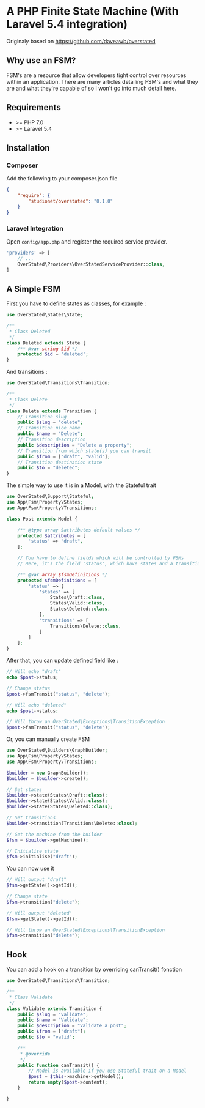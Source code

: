 A PHP Finite State Machine (With Laravel 5.4 integration)
==========================

Originaly based on https://github.com/daveawb/overstated

## Why use an FSM?
FSM's are a resource that allow developers tight control over resources within an application. There are many
articles detailing FSM's and what they are and what they're capable of so I won't go into much detail here.

## Requirements
- \>= PHP 7.0
- \>= Laravel 5.4

## Installation
### Composer
Add the following to your composer.json file

````json
{
    "require": {
        "studionet/overstated": "0.1.0"
    }
}
````

### Laravel Integration
Open `config/app.php` and register the required service provider.

```php
'providers' => [
    // ...
    OverStated\Providers\OverStatedServiceProvider::class,
]
```

## A Simple FSM

First you have to define states as classes, for example :

````php
use OverStated\States\State;

/**
 * Class Deleted
 */
class Deleted extends State {
	/** @var string $id */
	protected $id = 'deleted';
}
````

And transitions :

````php
use OverStated\Transitions\Transition;

/**
 * Class Delete
 */
class Delete extends Transition {
	// Transition slug
	public $slug = "delete";
	// Transition nice name
	public $name = "Delete";
	// Transition description
	public $description = "Delete a property";
	// Transition from which state(s) you can transit
	public $from = ["draft", "valid"];
	// Transition destination state
	public $to = "deleted";
}
````

The simple way to use it is in a Model, with the Stateful trait

````php
use OverStated\Support\Stateful;
use App\Fsm\Property\States;
use App\Fsm\Property\Transitions;

class Post extends Model {

	/** @type array $attributes default values */
	protected $attributes = [
		'status' => "draft",
	];

	// You have to define fields which will be controlled by FSMs
	// Here, it's the field 'status', which have states and a transition

	/** @var array $fsmDefinitions */
	protected $fsmDefinitions = [
		'status' => [
			'states' => [
				States\Draft::class,
				States\Valid::class,
				States\Deleted::class,
			],
			'transitions' => [
				Transitions\Delete::class,
			]
		]
	];
}
````

After that, you can update defined field like :
````php
// Will echo "draft"
echo $post->status;

// Change status
$post->fsmTransit("status", "delete");

// Will echo "deleted"
echo $post->status;

// Will throw an OverStated\Exceptions\TransitionException
$post->fsmTransit("status", "delete");
````


Or, you can manually create FSM

````php
use OverStated\Builders\GraphBuilder;
use App\Fsm\Property\States;
use App\Fsm\Property\Transitions;

$builder = new GraphBuilder();
$builder = $builder->create();

// Set states
$builder->state(States\Draft::class);
$builder->state(States\Valid::class);
$builder->state(States\Deleted::class);

// Set transitions
$builder->transition(Transitions\Delete::class);

// Get the machine from the builder
$fsm = $builder->getMachine();

// Initialise state
$fsm->initialise("draft");
````

You can now use it

````php
// Will output "draft"
$fsm->getState()->getId();

// Change state
$fsm->transition("delete");

// Will output "deleted"
$fsm->getState()->getId();

// Will throw an OverStated\Exceptions\TransitionException
$fsm->transition("delete");
````

## Hook
You can add a hook on a transition by overriding canTransit() fonction

````php
use OverStated\Transitions\Transition;

/**
 * Class Validate
 */
class Validate extends Transition {
	public $slug = "validate";
	public $name = "Validate";
	public $description = "Validate a post";
	public $from = ["draft"];
	public $to = "valid";

	/**
	 * @override
	 */
	public function canTransit() {
		// Model is available if you use Stateful trait on a Model
		$post = $this->machine->getModel();
		return empty($post->content);
	}

}
````
